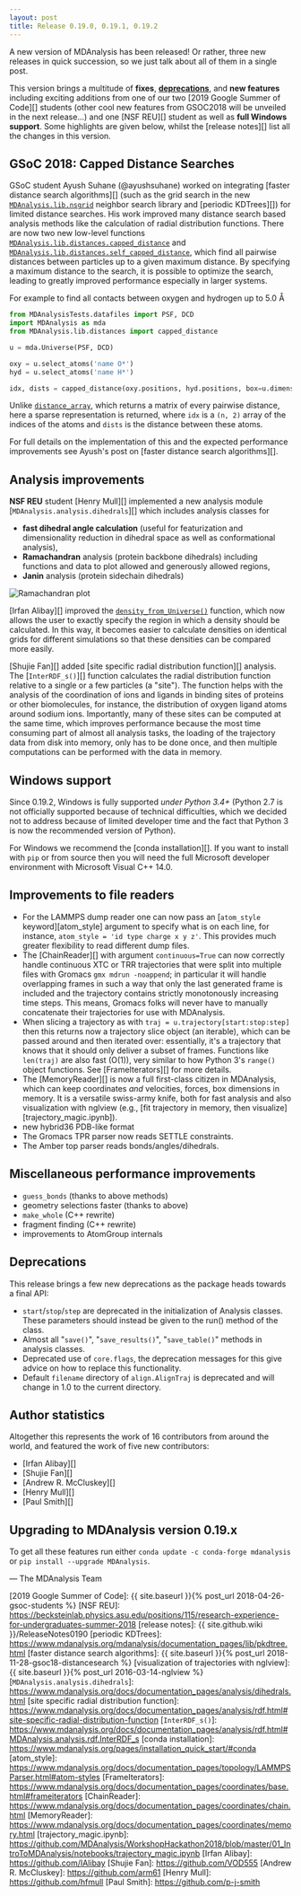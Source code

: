 ```yaml
---
layout: post
title: Release 0.19.0, 0.19.1, 0.19.2
---
```


A new version of MDAnalysis has been released! 
Or rather, three new releases in quick succession, so we just talk about all of them in a single post.


This version brings a multitude of **fixes**, [**deprecations**](#deprecations), and **new features** including exciting additions from one of our two [2019 Google Summer of Code][] students (other cool new features from GSOC2018 will be unveiled in the next release...) and one [NSF REU][] student as well as **full Windows support**.
Some highlights are given below, whilst the [release notes][] list all the changes in this version.

## GSoC 2018: Capped Distance Searches

GSoC student Ayush Suhane (@ayushsuhane) worked on integrating [faster distance search algorithms][] (such as the grid search in the new [`MDAnalysis.lib.nsgrid`](https://www.mdanalysis.org/docs/documentation_pages/lib/nsgrid.html) neighbor search library and [periodic KDTrees][]) for limited distance searches. His work improved many distance search based analysis methods like the calculation of radial distribution functions.  There are now two new low-level functions [`MDAnalysis.lib.distances.capped_distance`](https://www.mdanalysis.org/docs/documentation_pages/lib/distances.html#MDAnalysis.lib.distances.capped_distance) and [`MDAnalysis.lib.distances.self_capped_distance`](https://www.mdanalysis.org/docs/documentation_pages/lib/distances.html#MDAnalysis.lib.distances.self_capped_distance), which find all pairwise distances between particles up to a given maximum distance.  By specifying a maximum distance to the search, it is possible to optimize the search, leading to greatly improved performance especially in larger systems.

For example to find all contacts between oxygen and hydrogen up to 5.0 Å
```python
from MDAnalysisTests.datafiles import PSF, DCD
import MDAnalysis as mda
from MDAnalysis.lib.distances import capped_distance

u = mda.Universe(PSF, DCD)

oxy = u.select_atoms('name O*')
hyd = u.select_atoms('name H*')

idx, dists = capped_distance(oxy.positions, hyd.positions, box=u.dimensions, max_cutoff=5.0)
```
Unlike [`distance_array`](https://www.mdanalysis.org/docs/documentation_pages/lib/distances.html#MDAnalysis.lib.distances.distance_array),
which returns a matrix of every pairwise distance,
here a sparse representation is returned,
where `idx` is a `(n, 2)` array of the indices of the atoms
and `dists` is the distance between these atoms.

For full details on the implementation of this and the expected performance improvements
see Ayush's post on [faster distance search algorithms][].

## Analysis improvements
**NSF REU** student [Henry Mull][] implemented a new analysis module [`MDAnalysis.analysis.dihedrals`][] which includes analysis classes for
- **fast dihedral angle calculation** (useful for featurization and dimensionality reduction in dihedral space as well as conformational analysis), 
- **Ramachandran** analysis (protein backbone dihedrals) including functions and data to plot allowed and generously allowed regions,
- **Janin** analysis (protein sidechain dihedrals)

![Ramachandran plot](https://www.mdanalysis.org/docs/_images/rama_demo_plot.png)


[Irfan Alibay][] improved the [`density_from_Universe()`](https://www.mdanalysis.org/docs/documentation_pages/analysis/density.html#MDAnalysis.analysis.density.density_from_Universe) function, which now allows the user to exactly specify the region in which a density should be calculated. 
In this way, it becomes easier to calculate densities on identical grids for different simulations so that these densities can be compared more easily.

[Shujie Fan][] added [site specific radial distribution function][] analysis. The [`InterRDF_s()`][] function calculates the radial distribution function relative to a single or a few particles (a "site"). 
The function helps with the analysis of the coordination of ions and ligands in binding sites of proteins or other biomolecules, for instance, the distribution of oxygen ligand atoms around sodium ions. 
Importantly, many of these sites can be computed at the same time, which improves performance because the most time consuming part of almost all analysis tasks, the loading of the trajectory data from disk into memory, only has to be done once, and then multiple computations can be performed with the data in memory.

## Windows support
Since 0.19.2, Windows is fully supported *under Python 3.4+* (Python 2.7 is not officially supported because of technical difficulties, which we decided not to address because of limited developer time and the fact that Python 3 is now the recommended version of Python).

For Windows we recommend the [conda installation][].
If you want to install with `pip` or from source then you will need the full Microsoft developer environment with Microsoft Visual C++ 14.0.

## Improvements to file readers

- For the LAMMPS dump reader one can now pass an [`atom_style` keyword][atom_style] argument to specify what is on each line, for instance, `atom_style = 'id type charge x y z'`. This provides much greater flexibility to read different dump files.	
- The [ChainReader][] with argument `continuous=True` can now correctly handle continuous XTC or TRR trajectories that were split into multiple files with Gromacs `gmx mdrun -noappend`; in particular it will handle overlapping frames in such a way that only the last generated frame is included and the trajectory contains strictly monotonously increasing time steps. This means, Gromacs folks will never have to manually concatenate their trajectories for use with MDAnalysis.
- When slicing a trajectory as with `traj = u.trajectory[start:stop:step]` then this returns now a trajectory slice object (an iterable), which can be passed around and then iterated over: essentially, it's a trajectory that knows that it should only deliver a subset of frames. Functions like `len(traj)` are also fast (O(1)), very similar to how Python 3's `range()` object functions. See [FrameIterators][] for more details.
- The [MemoryReader][] is now a full first-class citizen in MDAnalysis, which can keep coordinates *and* velocities, forces, box dimensions in memory. It is a versatile swiss-army knife, both for fast analysis and also visualization with nglview (e.g., [fit trajectory in memory, then visualize][trajectory_magic.ipynb]).
- new hybrid36 PDB-like format
- The Gromacs TPR parser now reads SETTLE constraints.
- The Amber top parser reads bonds/angles/dihedrals.


## Miscellaneous performance improvements

- `guess_bonds` (thanks to above methods)
- geometry selections faster (thanks to above)
- `make_whole` (C++ rewrite)
- fragment finding (C++ rewrite)
- improvements to AtomGroup internals

## Deprecations

This release brings a few new deprecations as the package heads towards a final API:

- `start`/`stop`/`step` are deprecated in the initialization of Analysis classes. These parameters should instead be given to the run() method of the class.
- Almost all "`save()`", "`save_results()`", "`save_table()`" methods in  analysis classes.
- Deprecated use of `core.flags`, the deprecation messages for this give advice
  on how to replace this functionality.
- Default ``filename`` directory of `align.AlignTraj` is deprecated and will change in 1.0 to the current directory.

## Author statistics

Altogether this represents the work of 16 contributors from around the world,
and featured the work of five new contributors:
 - [Irfan Alibay][]
 - [Shujie Fan][]
 - [Andrew R. McCluskey][]
 - [Henry Mull][]
 - [Paul Smith][]


## Upgrading to MDAnalysis version 0.19.x

To get all these features run either `conda update -c conda-forge mdanalysis`
or `pip install --upgrade MDAnalysis`.

— The MDAnalysis Team

[2019 Google Summer of Code]: {{ site.baseurl }}{% post_url 2018-04-26-gsoc-students %}
[NSF REU]: https://becksteinlab.physics.asu.edu/positions/115/research-experience-for-undergraduates-summer-2018
[release notes]: {{ site.github.wiki }}/ReleaseNotes0190
[periodic KDTrees]: https://www.mdanalysis.org/mdanalysis/documentation_pages/lib/pkdtree.html
[faster distance search algorithms]: {{ site.baseurl }}{% post_url 2018-11-28-gsoc18-distancesearch %}
[visualization of trajectories with nglview]: {{ site.baseurl }}{% post_url 2016-03-14-nglview %}
[`MDAnalysis.analysis.dihedrals`]: https://www.mdanalysis.org/docs/documentation_pages/analysis/dihedrals.html
[site specific radial distribution function]: https://www.mdanalysis.org/docs/documentation_pages/analysis/rdf.html#site-specific-radial-distribution-function
[`InterRDF_s()`]: https://www.mdanalysis.org/docs/documentation_pages/analysis/rdf.html#MDAnalysis.analysis.rdf.InterRDF_s
[conda installation]: https://www.mdanalysis.org/pages/installation_quick_start/#conda
[atom_style]: https://www.mdanalysis.org/docs/documentation_pages/topology/LAMMPSParser.html#atom-styles
[FrameIterators]: https://www.mdanalysis.org/docs/documentation_pages/coordinates/base.html#frameiterators
[ChainReader]: https://www.mdanalysis.org/docs/documentation_pages/coordinates/chain.html
[MemoryReader]: https://www.mdanalysis.org/docs/documentation_pages/coordinates/memory.html
[trajectory_magic.ipynb]: https://github.com/MDAnalysis/WorkshopHackathon2018/blob/master/01_IntroToMDAnalysis/notebooks/trajectory_magic.ipynb
[Irfan Alibay]: https://github.com/IAlibay
[Shujie Fan]: https://github.com/VOD555
[Andrew R. McCluskey]: https://github.com/arm61
[Henry Mull]: https://github.com/hfmull
[Paul Smith]: https://github.com/p-j-smith

